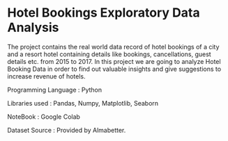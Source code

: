 # Hotel Bookings Exploratory Data Analysis

The project contains the real world data record of hotel bookings of a city and a resort hotel containing details like bookings, cancellations, guest details etc. from 2015 to 2017. In this project we are going to analyze Hotel Booking Data in order to find out valuable insights and give suggestions to increase revenue of hotels.

Programming Language : Python

Libraries used : Pandas, Numpy, Matplotlib, Seaborn

NoteBook : Google Colab

Dataset Source : Provided by Almabetter.
